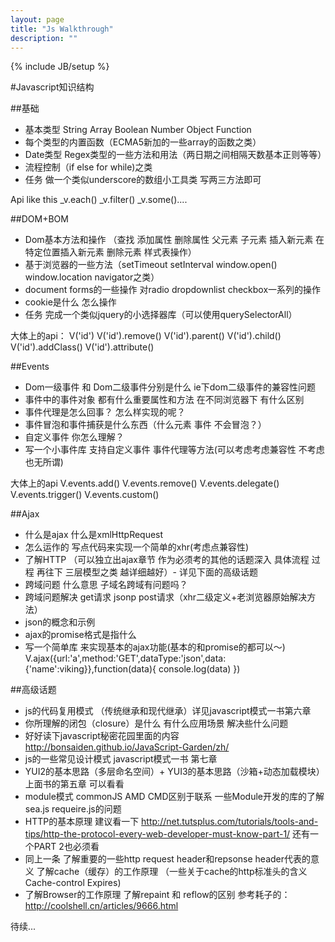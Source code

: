 ```yaml
---
layout: page
title: "Js Walkthrough"
description: ""
---
```

{% include JB/setup %}

#Javascript知识结构

##基础

* 基本类型 String Array Boolean Number Object Function
* 每个类型的内置函数（ECMA5新加的一些array的函数之类）
* Date类型 Regex类型的一些方法和用法（两日期之间相隔天数基本正则等等）
* 流程控制（if else for while)之类
* 任务 做一个类似underscore的数组小工具类 写两三方法即可

Api like this
_v.each()  _v.filter()  _v.some()....

##DOM+BOM

* Dom基本方法和操作 （查找 添加属性 删除属性 父元素 子元素 插入新元素 在特定位置插入新元素 删除元素 样式表操作）
* 基于浏览器的一些方法（setTimeout setInterval window.open() window.location navigator之类）
* document forms的一些操作 对radio  dropdownlist checkbox一系列的操作
* cookie是什么 怎么操作
* 任务 完成一个类似jquery的小选择器库（可以使用querySelectorAll）

大体上的api：
V('id')  V('id').remove() V('id').parent()  V('id').child()  V('id').addClass() V('id').attribute()

##Events

* Dom一级事件 和 Dom二级事件分别是什么 ie下dom二级事件的兼容性问题
* 事件中的事件对象 都有什么重要属性和方法  在不同浏览器下 有什么区别
* 事件代理是怎么回事？ 怎么样实现的呢？
* 事件冒泡和事件捕获是什么东西（什么元素 事件 不会冒泡？）
* 自定义事件 你怎么理解？
* 写一个小事件库 支持自定义事件 事件代理等方法(可以考虑考虑兼容性 不考虑也无所谓)

大体上的api
V.events.add() V.events.remove()  V.events.delegate() V.events.trigger() V.events.custom()

##Ajax

* 什么是ajax  什么是xmlHttpRequest
* 怎么运作的 写点代码来实现一个简单的xhr(考虑点兼容性)
* 了解HTTP （可以独立出ajax章节 作为必须考的其他的话题深入 具体流程 过程 再往下 三层模型之类 越详细越好）- 详见下面的高级话题
* 跨域问题 什么意思 子域名跨域有问题吗？
* 跨域问题解决 get请求 jsonp  post请求（xhr二级定义+老浏览器原始解决方法）
* json的概念和示例
* ajax的promise格式是指什么 
* 写一个简单库 来实现基本的ajax功能(基本的和promise的都可以～)
V.ajax({url:'a',method:'GET',dataType:'json',data:{'name':viking}},function(data){
       console.log(data)
})

##高级话题
* js的代码复用模式 （传统继承和现代继承）详见javascript模式一书第六章
* 你所理解的闭包（closure）是什么 有什么应用场景 解决些什么问题
* 好好读下javascript秘密花园里面的内容 http://bonsaiden.github.io/JavaScript-Garden/zh/
* js的一些常见设计模式 javascript模式一书 第七章
* YUI2的基本思路（多层命名空间）+ YUI3的基本思路（沙箱+动态加载模块）上面书的第五章 可以看看
* module模式 commonJS AMD CMD区别于联系 一些Module开发的库的了解 sea.js requeire.js的问题
* HTTP的基本原理 建议看一下 http://net.tutsplus.com/tutorials/tools-and-tips/http-the-protocol-every-web-developer-must-know-part-1/ 还有一个PART 2也必须看
* 同上一条 了解重要的一些http request header和repsonse header代表的意义 了解cache（缓存）的工作原理 （一些关于cache的http标准头的含义 Cache-control Expires) 
* 了解Browser的工作原理 了解repaint 和 reflow的区别 参考耗子的：http://coolshell.cn/articles/9666.html

待续...

